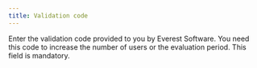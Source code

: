 ```yaml
---
title: Validation code
---
```



Enter the validation code provided  to you by Everest Software. You need this code to increase the number  of users or the evaluation period. This field is mandatory.
